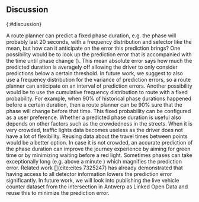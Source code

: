 ## Discussion
{:#discussion}

A route planner can predict a fixed phase duration, e.g. the phase will probably last 20 seconds, with a frequency distribution and selector like the mean, but how can it anticipate on the error this prediction brings?
One possibility would be to look up the prediction error that is accompanied with the time until phase change ([](#time-till-transition)). This mean absolute error says how much the predicted duration is averagely off allowing the driver to only consider predictions below a certain threshold. In future work, we suggest to also use a frequency distribution for the variance of prediction errors, so a route planner can anticipate on an interval of prediction errors.
Another possibility would be to use the cumulative frequency distribution to route with a fixed probability. For example, when 90% of historical phase durations happened before a certain duration, then a route planner can be 90% sure that the phase will change before that time. This fixed probability can be configured as a user preference. 
Whether a predicted phase duration is useful also depends on other factors such as the crowdedness in the streets. When it is very crowded, traffic lights data becomes useless as the driver does not have a lot of flexibility. Reusing data about the travel times between points would be a better option. In case it is not crowded, an accurate prediction of the phase duration can improve the journey experience by aiming for green time or by minimizing waiting before a red light. 
Sometimes phases can take exceptionally long (e.g. above a minute [](#time-till-transition)) which magnifies the prediction error. Related work [](cite:cites 7325247) has already demonstrated that having access to all detector information lowers the prediction error significantly.
In future work, we will look into publishing the live vehicle counter dataset from the intersection in Antwerp as Linked Open Data and reuse this to minimize the prediction error.

<!-- Different approaches are possible to create these distributions over the Web: on the one hand, a client can do all the work, which we showed in our demo, by downloading fragments from the [OTL API](https://lodi.ilabt.imec.be/observer/rawdata/latest) and building the distributions client-side.
<span class="comment" data-author="RV">Why is that relevant though? This is about the goodness of the prediction, not about who does it?</span>
This requires high bandwidth consumption and processing power, but allows new ways of grouping signal phases. For example by querying other Open Datasets (weather data, crowdedness detectors at the intersection...). On the other hand, the server can internally maintain frequency distributions and only publish the likely time and confidence in SPAT messages. Although this answers the current SPAT standard, this gives no flexibility for the client to e.g. predict an interval instead of one phase duration. A third option is to publish frequency distributions as metadata of a signal group. This introduces a new trade-off between server and client effort: frequency distributions can be exposed as cacheable fragments supporting serverless route planning interfaces, while clients can still mix these with other datasets and setting custom prediction preferences.  
 -->
<!-- <span class="comment" data-author="RV">Why? That seems unrelated.</span>
 -->
